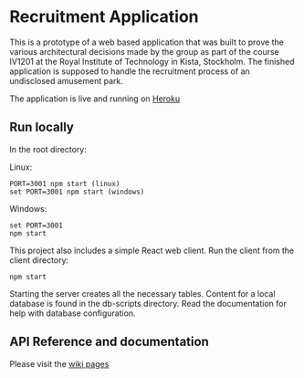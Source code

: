 # Recruitment Application
This is a prototype of a web based application that was built to prove the various architectural decisions made by the group as part of the course IV1201 at the Royal Institute of Technology in Kista, Stockholm. 
The finished application is supposed to handle the recruitment process of an undisclosed amusement park.

The application is live and running on [Heroku](https://recruitment-app-dev.herokuapp.com/)  

## Run locally

In the root directory:

Linux:
```
PORT=3001 npm start (linux)
set PORT=3001 npm start (windows)
```
Windows:
```
set PORT=3001
npm start
```
This project also includes a simple React web client. Run the client from the client directory:
```
npm start
```

Starting the server creates all the necessary tables.
Content for a local database is found in the db-scripts directory.
Read the documentation for help with database configuration. 

## API Reference and documentation
Please visit the [wiki pages](https://github.com/ralvarezkth/IV1201/wiki)
